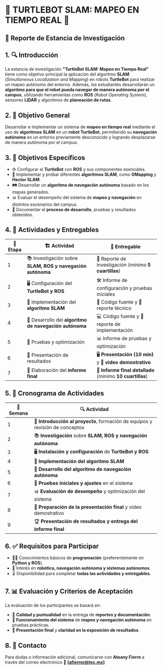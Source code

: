 # 🦾 TURTLEBOT SLAM: MAPEO EN TIEMPO REAL 🦾  

## 📄 Reporte de Estancia de Investigación  

## 1. 🔍 Introducción  
La estancia de investigación **"TurtleBot SLAM: Mapeo en Tiempo Real"** tiene como objetivo principal la aplicación del algoritmo **SLAM** (*Simultaneous Localization and Mapping*) en robots **TurtleBot** para realizar un mapeo autónomo del entorno. Además, los estudiantes desarrollarán un **algoritmo para que el robot pueda navegar de manera autónoma por el campus**, utilizando herramientas como **ROS** (*Robot Operating System*), sensores **LIDAR** y algoritmos de **planeación de rutas**.  

## 2. 🎯 Objetivo General  
Desarrollar e implementar un sistema de **mapeo en tiempo real** mediante el uso de **algoritmos SLAM** en un **robot TurtleBot**, permitiendo su **navegación autónoma** en un entorno previamente desconocido y logrando desplazarse de manera autónoma por el campus.  

## 3. 📌 Objetivos Específicos  
- ⚙️ Configurar el **TurtleBot** con **ROS** y sus componentes esenciales.  
- 🤖 Implementar y probar diferentes **algoritmos SLAM**, como **GMapping** y **Hector SLAM**.  
- 🛤️ Desarrollar un **algoritmo de navegación autónoma** basado en los mapas generados.  
- 📊 Evaluar el desempeño del sistema de **mapeo y navegación** en distintos escenarios del campus.  
- 📝 Documentar el **proceso de desarrollo**, pruebas y resultados obtenidos.  

## 4. 📅 Actividades y Entregables  

| 🔢 Etapa | 🏗️ Actividad | 📂 Entregable |
|---|---|---|
| 1 | 📚 Investigación sobre **SLAM, ROS y navegación autónoma** | 📑 Reporte de investigación (mínimo **5 cuartillas**) |
| 2 | 🖥️ Configuración del **TurtleBot y ROS** | 🛠️ Informe de configuración y pruebas iniciales |
| 3 | 🧠 Implementación del **algoritmo SLAM** | 💾 Código fuente y 📃 reporte técnico |
| 4 | 🚀 Desarrollo del **algoritmo de navegación autónoma** | 💻 Código fuente y 📝 reporte de implementación |
| 5 | 🔬 Pruebas y optimización | 📊 Informe de pruebas y optimización |
| 6 | 🎤 Presentación de resultados | 🖥️ **Presentación (10 min)** y 🎥 **video demostrativo** |
| 7 | 📖 Elaboración del **informe final** | 📑 **Informe final detallado** (mínimo **10 cuartillas**) |

## 5. 📆 Cronograma de Actividades  

| 📅 Semana | 🔍 Actividad |
|---|---|
| 1 | 📢 **Introducción al proyecto**, formación de equipos y revisión de conceptos |
| 2 | 📚 **Investigación** sobre **SLAM, ROS y navegación autónoma** |
| 3 | 🖥️ **Instalación y configuración** de **TurtleBot y ROS** |
| 4 | 🧠 **Implementación del algoritmo SLAM** |
| 5 | 🚀 **Desarrollo del algoritmo de navegación autónoma** |
| 6 | 🔬 **Pruebas iniciales y ajustes** en el sistema |
| 7 | 📊 **Evaluación de desempeño** y optimización del sistema |
| 8 | 🎥 **Preparación de la presentación final** y video demostrativo |
| 9 | 🏆 **Presentación de resultados y entrega del informe final** |

## 6. ✅ Requisitos para Participar  
- 👨‍💻 Conocimientos básicos de **programación** (preferentemente en **Python y ROS**).  
- 🤖 Interés en **robótica, navegación autónoma y sistemas autónomos**.  
- ⏳ Disponibilidad para completar **todas las actividades y entregables**.  

## 7. 📊 Evaluación y Criterios de Aceptación  
La evaluación de los participantes se basará en:  
- 📝 **Calidad y puntualidad** en la entrega de **reportes y documentación**.  
- 🤖 **Funcionamiento del sistema** de **mapeo y navegación autónoma** en pruebas prácticas.  
- 🎤 **Presentación final** y **claridad en la exposición de resultados**.  

## 8. 📩 Contacto  
Para dudas o información adicional, comunicarse con **Atoany Fierro** a través del correo electrónico 📧 **[afierror@tec.mx]**.  
